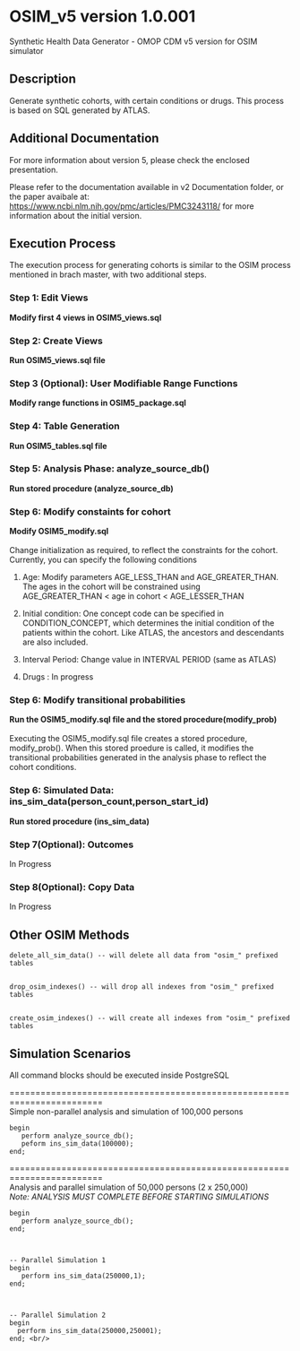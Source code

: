 # OSIM_v5 version 1.0.001
Synthetic Health Data Generator - OMOP CDM v5 version for OSIM simulator 

##   Description
Generate synthetic cohorts, with certain conditions or drugs. This process is based on SQL generated by ATLAS. 

## Additional Documentation
For more information about version 5, please check the enclosed presentation.

Please refer to the documentation available in v2 Documentation folder, or the paper avaibale at: https://www.ncbi.nlm.nih.gov/pmc/articles/PMC3243118/ for more information about the initial version.

## Execution Process

The execution process for generating cohorts is similar to the OSIM process mentioned in brach master, with two additional steps.

### Step 1: Edit Views
**Modify first 4 views in OSIM5_views.sql**  

### Step 2: Create Views
**Run OSIM5_views.sql file**  
 
### Step 3 (Optional): User Modifiable Range Functions
**Modify range functions in OSIM5_package.sql**  

### Step 4: Table Generation
**Run OSIM5_tables.sql file**  

### Step 5: Analysis Phase: analyze_source_db()
**Run stored procedure (analyze_source_db)**  
  
### Step 6: Modify constaints for cohort
**Modify OSIM5_modify.sql**  
</br>
Change initialization as required, to reflect the constraints for the cohort. Currently, you can specify the following conditions

1. Age: Modify parameters AGE_LESS_THAN and AGE_GREATER_THAN. The ages in the cohort will be constrained using  
AGE_GREATER_THAN < age in cohort < AGE_LESSER_THAN

2. Initial condition: One concept code can be specified in CONDITION_CONCEPT, which determines the initial condition of the patients within the cohort. Like ATLAS, the ancestors and descendants are also included. 

3. Interval Period: Change value in INTERVAL PERIOD (same as ATLAS)

4. Drugs : In progress

### Step 6: Modify transitional probabilities 
**Run the OSIM5_modify.sql file and the stored procedure(modify_prob)**  
</br>
Executing the OSIM5_modify.sql file creates a stored procedure, modify_prob(). When this stored proedure is called,
it modifies the transitional probabilities generated in the analysis phase to reflect the cohort conditions.

### Step 6: Simulated Data: ins_sim_data(person_count,person_start_id)
**Run stored procedure (ins_sim_data)**  
   
### Step 7(Optional): Outcomes

In Progress
   
### Step 8(Optional): Copy Data

In Progress

## Other OSIM Methods

    delete_all_sim_data() -- will delete all data from "osim_" prefixed tables
    
    
    drop_osim_indexes() -- will drop all indexes from "osim_" prefixed tables
    
    
    create_osim_indexes() -- will create all indexes from "osim_" prefixed tables


## Simulation Scenarios

   All command blocks should be executed inside PostgreSQL


   ======================================================================== <br/>
   Simple non-parallel analysis and simulation of 100,000 persons <br/>
   ```
   begin
      perform analyze_source_db();
      peform ins_sim_data(100000);
   end;
   ```
   
   ========================================================================<br/>
   Analysis and parallel simulation of 50,000 persons (2 x 250,000) <br/>
   _Note: ANALYSIS MUST COMPLETE BEFORE STARTING SIMULATIONS_
   ```
   begin
      perform analyze_source_db();
   end;
   


   -- Parallel Simulation 1
   begin
      perform ins_sim_data(250000,1);
   end;
  


   -- Parallel Simulation 2
   begin
     perform ins_sim_data(250000,250001);
   end; <br/> 
   
   ```
